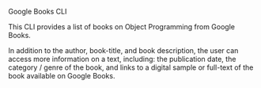 Google Books CLI

This CLI provides a list of books on Object Programming from Google Books. 

In addition to the author, book-title, and book description, the user can access more information on a text, including: 
    the publication date,
    the category / genre of the book,
    and links to a digital sample or full-text of the book available on Google Books.



